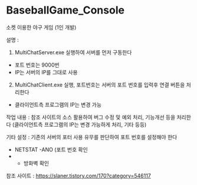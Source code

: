 # BaseballGame_Console
소켓 이용한 야구 게임 (1인 개발)

설명 :
1. MultiChatServer.exe 실행하여 서버를 먼저 구동한다 
- 포트 번호는 9000번 
- IP는 서버의 IP를 그대로 사용
2. MultiChatClient.exe 실행, 포트번호는 서버의 포트 번호를 입력후 연결 버튼을 처리한다
 - 클라이언트측 프로그램의 IP는 변경 가능

작업 내용 : 참조 사이트의 소스 활용하여 버그 수정 및 예외 처리, 기능개선 등을 처리한다 (클라이언트측 프로그램의 IP는 변경 가능하게 처리, 기타 등등)

기타 설정 : 기존의 서버의 포터 사용 유무를 판단하여 포트 번호를 설정해야 한다
- NETSTAT -ANO (포트 번호 확인
- - 방화벽 확인

참조 사이트 : https://slaner.tistory.com/170?category=546117
